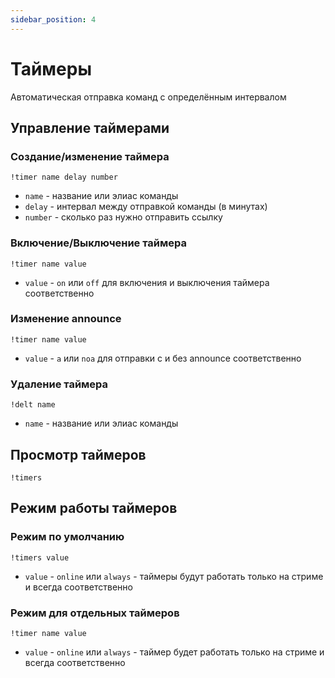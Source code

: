 ```yaml
---
sidebar_position: 4
---
```


# Таймеры

Автоматическая отправка команд с определённым интервалом

## Управление таймерами

### Создание/изменение таймера
`!timer name delay number`
- `name` - название или элиас команды
- `delay` - интервал между отправкой команды (в минутах)
- `number` - сколько раз нужно отправить ссылку

### Включение/Выключение таймера
`!timer name value`
- `value` - `on` или `off` для включения и выключения таймера соответственно

### Изменение announce
`!timer name value`
- `value` - `a` или `noa` для отправки с и без announce соответственно

### Удаление таймера
`!delt name`
- `name` - название или элиас команды

## Просмотр таймеров
`!timers`

## Режим работы таймеров

### Режим по умолчанию 
`!timers value`
- `value` - `online` или `always` - таймеры будут работать только на стриме и всегда соответственно

### Режим для отдельных таймеров
`!timer name value`
- `value` - `online` или `always` - таймер будет работать только на стриме и всегда соответственно